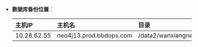 - **数据库备份位置**：

    | 主机IP | 主机名 | 目录 | 大小 | 
    | :------| :------ | :------ | :------ |
    | 10.28.62.55 | neo4j13.prod.bbdops.com  | /data2/wanxiangneo4j_database_back/graph_20180727.db | 490G |
